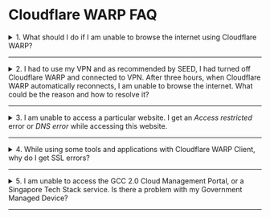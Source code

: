 # Cloudflare WARP FAQ

<details>
<summary>1. What should I do if I am unable to browse the internet using Cloudflare WARP?</summary>

Check if you are connected to any VPN. If you are still connected to your VPN, you may not be able to access the internet as it conflicts with your DNS resolver configuration. To resolve this, disconnect from your VPN and make sure only Cloudflare WARP is connected.

</details>
     <hr />
<details><summary>2. I had to use my VPN and as recommended by SEED, I had turned off Cloudflare WARP and connected to VPN. After three hours, when Cloudflare WARP automatically reconnects, I am unable to browse the internet. What could be the reason and how to resolve it?</summary>

If you disconnect Cloudflare WARP on your device, it gets automatically reconnected after three hours. At that time, if you are still connected to your VPN, you may not be able to access the internet as it conflicts with your DNS resolver configuration.

To resolve this, disconnect the device from your WiFi and reconnect it to your WiFi to reset the DNS resolver settings or restart your device.

In addition, make sure the VPN configuration does not route all traffic and DNS queries to the VPN server. Our recommendation is not to turn on WARP and the VPN at the same time.

</details>
     <hr />

<details>
<summary>3. I am unable to access a particular website. I get an <em>Access restricted</em> error or <em>DNS error</em> while accessing this website.</summary>

The following can cause this issue:

- Gateway may have blocked these sites as WARP works with Cloudflare Gateway to block websites that are identified as malware sources or a security risk as per our security policy.

- DNS resolution for the website may fail because of WARP and Gateway.

*To resolve gateway issues for trusted sites* :

1. Turn off WARP.
2. Ensure Microsoft Defender is running to protect your device against malware.

?> Note WARP connection will automatically reconnect after three hours.

*To resolve DNS error for your device* :

<details><summary>macOS</summary>

1. Go to **Apple** menu > **System Preferences** > **Network**.

![network](../images/resolve-dns-error-macos/network.png)


2. Select **Wi-Fi** from the left pane and click **Advanced**.

?> If the lock icon at the lower left appears locked, click it to unlock the preference pane.

![wifi](../images/resolve-dns-error-macos/wifi.png)

3. Go to the **DNS tab** and click the plus icon.

<kbd>![DNS](../images/resolve-dns-error-macos/advanced-dns.png)

4. Enter 1.1.1.1 and click the plus icon again.

![DNS1](../images/resolve-dns-error-macos/dns-1.png)

5. Enter 1.0.0.1 and click **OK**.

![DNS2](../images/resolve-dns-error-macos/dns-2.png)

6. Click **Apply**

![apply DNS changes](../images/resolve-dns-error-macos/apply-dns-changes.png)

7. Restart your browser and verify if you can access the SEED-trusted websites such as GCC 2.0 CMP and any secured public website.
8. If you still cannot access SEED-trusted websites, raise a [Support Request][raise-support-request].
</details><br>

<details><summary>Windows</summary>

1. Select **Start** > **Settings** > **Network & Internet**.

![change-adapter-options](../images/resolve-dns-error-windows/change-adapter-options.png)

2. In the **Status** page, under **Advanced network settings** , select **Change adapter options**. The **Network Connections** page is displayed.
3. Right-click **Wi-Fi** and select **Properties**.

![wifi-properties](../images/resolve-dns-error-windows/wifi-properties.png)

4. Select **Internet Protocol Version 4(TCP/IPv4)** and click **Properties**.

![ipv4](../images/resolve-dns-error-windows/ipv4.png)

5. In the **General** tab, select **Use the following DNS server addresses**.

![existing-dns-server-address](../images/resolve-dns-error-windows/existing-dns-server-address.png)

?> Note down your existing settings for future reference.

6. Enter **1.1.1.1** as **Preferred DNS server** and **1.0.0.1** as **Alternate DNS server** addresses.

![new-dns-server-address](../images/resolve-dns-error-windows/new-dns-server-address.png)

7. Click **OK** and exit the window.
8. Restart your browser and verify if you can access the SEED-trusted websites such as GCC 2.0 CMP and any secured public website.
9. If you still cannot access SEED-trusted websites, raise a [support-request][raise-support-request].

</details>
</details>
     <hr />

<details>
<summary>4. While using some tools and applications with Cloudflare WARP Client, why do I get SSL errors?</summary>

Your tool or application may be using a certificate store that is separate from the trusted root certificate store of your system.

  1. Download the Cloudflare CA certificate to your root system store(s) from the [Cloudflare documentation page][install-cloudflare-cert-operating-system].
  2. Refer to your CLI tool documentation and configure it to trust the Cloudflare root certificate.
  3. You can also refer to the following links for instructions to configure your tool or application:
     * [Our instructions for commonly used CLI tools across Singapore
       Government developers](configuration-of-common-developer-cli-tools-with-cloudflare-warp), or
     * [Cloudflare instructions for configuring commonly used developer CLI
       tools][install-cloudflare-cert-applications].

</details>
<hr />

<details>
<summary>5.  I am unable to access the GCC 2.0 Cloud Management Portal, or a Singapore Tech Stack service. Is there a problem with my Government Managed Device?</summary>

If you are unable to access the GCC 2.0 CMP or a SGTS service, confirm the following. If your answer is "Yes" for all these queries, raise an [incident support request](support-channel) and [upload the diagnostic file to it]().

*Confirm the following* :
1. If you have received the successfully onboarded email from DEEP.
2. If you are using only the [supported browsers](best-practices).
3. Ensure that Cloudflare WARP client is updated to the latest version and is connected. Go to Cloudflare WARP **Settings**, and ensure that **Gateway with WARP** is selected.
4. If Tanium is listed in the **Start** menu for Windows and in **Finder** > **Applications** for macOS.
5. If your device operating system is updated to the latest version.
6. If Defender is up-to-date and in the running state.
7. If your TechPass account has the required permissions to access the GCC 2.0 CMP or a particular SGTS service.

In addition, make sure the VPN configuration does not route all traffic
and DNS queries to the VPN server. Our recommendation is not to turn on
WARP and the VPN at the same time.

If you are still having issues accessing the GCC 2.0 CMP or SGTS
service, raise a [Support Request][raise-support-request].

</details>
<hr />



[raise-support-request]: support-channels.md
[install-cloudflare-cert-operating-system]: https://developers.cloudflare.com/cloudflare-one/connections/connect-devices/warp/install-cloudflare-cert/#add-the-certificate-to-your-system
[config-cli-tools-with-warp]: configuration-of-common-developer-cli-tools-with-cloudflare-warp.md
[install-cloudflare-cert-applications]: https://developers.cloudflare.com/cloudflare-one/connections/connect-devices/warp/install-cloudflare-cert/#adding-to-applications

